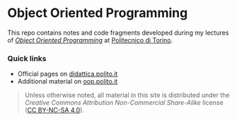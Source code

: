 Object Oriented Programming
===========================

This repo contains notes and code fragments developed during my lectures of [*Object Oriented Programming*](https://didattica.polito.it/pls/portal30/gap.pkg_guide.viewGap?p_cod_ins=04JEYLM) at [Politecnico di Torino](https://www.polito.it/?lang=en).

### Quick links

* Official pages on [didattica.polito.it](https://didattica.polito.it/pls/portal30/gap.pkg_guide.viewGap?p_cod_ins=04JEYLM) 
* Additional material on [oop.polito.it](https://oop.polito.it/)

> Unless otherwise noted, all material in this site is distributed under the *Creative Commons Attribution Non-Commercial Share-Alike* license ([CC BY-NC-SA 4.0](https://tldrlegal.com/license/creative-commons-attribution-noncommercial-sharealike-4.0-international-%28cc-by-nc-sa-4.0%29)).
